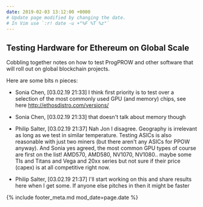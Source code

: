 ```yaml
---
date: 2019-02-03 13:12:00 +0000
# Update page modified by changing the date.                                   
# In Vim use `:r! date -u +"%F %T %z"`                                         
---
```


## Testing Hardware for Ethereum on Global Scale


Cobbling together notes on how to test ProgPROW and other software that will roll out on global blockchain projects.

Here are some bits n pieces:

- Sonia Chen, [03.02.19 21:33]
I think first priority is to test over a selection of the most commonly used GPU (and memory) chips, see here http://ethosdistro.com/versions/
- Sonia Chen, [03.02.19 21:33]
that doesn't talk about memory though
- Philip Salter, [03.02.19 21:37]
Nah Jon I disagree. Geography is irrelevant as long as we test in similar temperature. Testing ASICs is also reasonable with just two miners (but there aren't any ASICs for PPOW anyway). And Sonia yes agreed, the most common GPU types of course are first on the list! AMD570, AMD580, NV1070, NV1080.. maybe some TIs and Titans and Vega and 20xx series but not sure if their price (capex) is at all competitive right now.

- Philip Salter, [03.02.19 21:37]
I'll start working on this and share results here when I get some. If anyone else pitches in then it might be faster


{% include footer_meta.md mod_date=page.date %}
